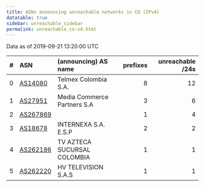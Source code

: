 ```yaml
---
title: ASNs announcing unreachable networks in CO (IPv4)
datatable: true
sidebar: unreachable_sidebar
permalink: unreachable_co-v4.html
---
```


Data as of 2019-09-21 13:20:00 UTC


<div class="datatable-begin"></div>

|   # | ASN                                      | (announcing) AS name        |   prefixes |   unreachable /24s |
|----:|:-----------------------------------------|:----------------------------|-----------:|-------------------:|
|   0 | [AS14080](unreachable_AS14080-v4.html)   | Telmex Colombia S.A.        |          8 |                 12 |
|   1 | [AS27951](unreachable_AS27951-v4.html)   | Media Commerce Partners S.A |          3 |                  6 |
|   2 | [AS267869](unreachable_AS267869-v4.html) |                             |          1 |                  4 |
|   3 | [AS18678](unreachable_AS18678-v4.html)   | INTERNEXA S.A. E.S.P        |          2 |                  2 |
|   4 | [AS262186](unreachable_AS262186-v4.html) | TV AZTECA SUCURSAL COLOMBIA |          1 |                  1 |
|   5 | [AS262220](unreachable_AS262220-v4.html) | HV TELEVISION S.A.S         |          1 |                  1 |

<div class="datatable-end"></div>
